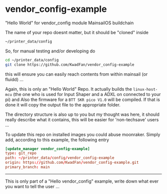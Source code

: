 # vendor_config-example

"Hello World" for vendor_config module MainsailOS buildchain

The name of your repo doesnt matter, but it should be "cloned" inside

```bash
~/printer_data/config
```

So, for manual testing and/or developing do

```bash
cd ~/printer_data/config
git clone https://github.com/KwadFan/vendor_config-example
```

this will ensure you can easily reach contents from within mainsail (or fluidd) ...

Again, this is only an "Hello World" Repo. It actually builds the `linux-host-mcu` (the one who is used for Input Shaper and a ADXL on connected to your pi) and
Also the firmware for a `BTT SKR pico V1.0` will be compiled.
If that is done it will copy the output file to the appropriate folder.

The directory structure is also up to you but my thought was here, it should really describe what it contains, this will be easier for 'non-techsave' users ...

To update this repo on installed images you could abuse moonraker.
Simply add, according to this example, the following entry

```toml
[update_manager vendor_config-example]
type: git_repo
path: ~/printer_data/config/vendor_config-example
origin: https://github.com/KwadFan/vendor_config-example.git
primary_branch: main
```

---

This is only part of a "Hello vendor_config" example,
write down what ever you want to tell the user ...
